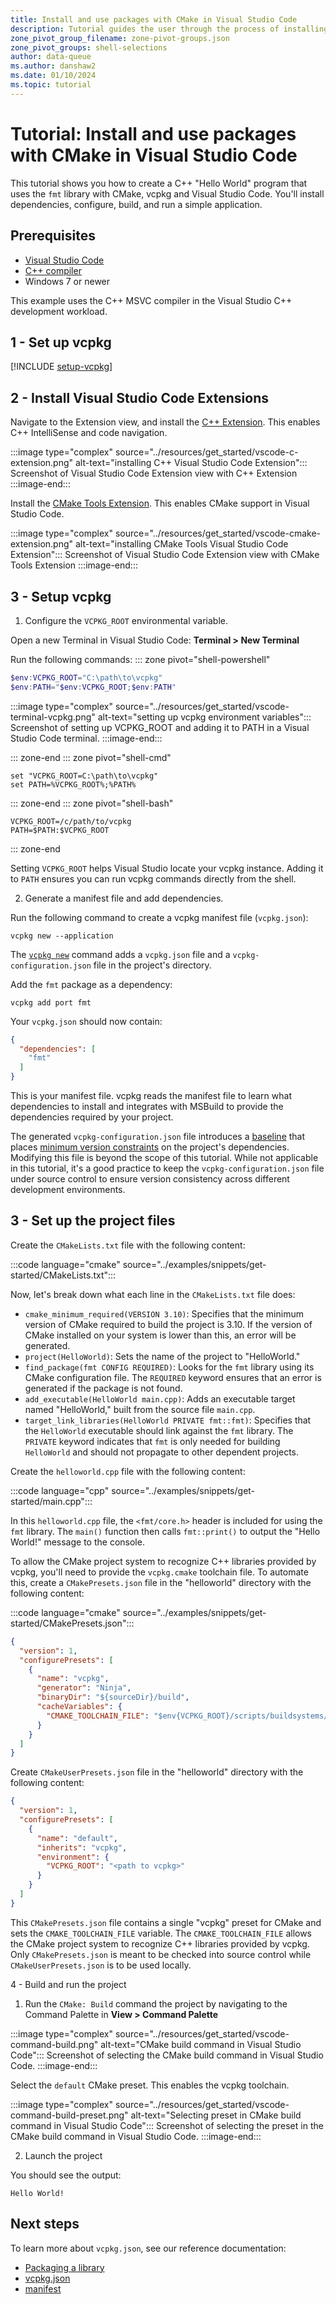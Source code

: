 ```yaml
---
title: Install and use packages with CMake in Visual Studio Code
description: Tutorial guides the user through the process of installing and using packages with CMake and Visual Studio Code.
zone_pivot_group_filename: zone-pivot-groups.json
zone_pivot_groups: shell-selections
author: data-queue
ms.author: danshaw2
ms.date: 01/10/2024
ms.topic: tutorial
---
```


# Tutorial: Install and use packages with CMake in Visual Studio Code

This tutorial shows you how to create a C++ "Hello World" program that uses the
`fmt` library with CMake, vcpkg and Visual Studio Code. You'll install
dependencies, configure, build, and run a simple application.

## Prerequisites

- [Visual Studio Code](https://code.visualstudio.com)
- [C++ compiler](https://code.visualstudio.com/docs/languages/cpp#_install-a-compiler)
- Windows 7 or newer

This example uses the C++ MSVC compiler in the Visual Studio C++ development workload.

## 1 - Set up vcpkg

[!INCLUDE [setup-vcpkg](includes/setup-vcpkg.md)]

## 2 - Install Visual Studio Code Extensions

Navigate to the Extension view, and install the [C++
Extension](https://marketplace.visualstudio.com/items?itemName=ms-vscode.cpptools).
This enables C++ IntelliSense and code navigation.

:::image type="complex" source="../resources/get_started/vscode-c-extension.png" alt-text="installing C++ Visual Studio Code Extension":::
  Screenshot of Visual Studio Code Extension view with C++ Extension
:::image-end:::

Install the [CMake Tools
Extension](https://marketplace.visualstudio.com/items?itemName=ms-vscode.cmake-tools).
This enables CMake support in Visual Studio Code.

:::image type="complex" source="../resources/get_started/vscode-cmake-extension.png" alt-text="installing CMake Tools Visual Studio Code Extension":::
  Screenshot of Visual Studio Code Extension view with CMake Tools Extension
:::image-end:::

## 3 - Setup vcpkg

1. Configure the `VCPKG_ROOT` environmental variable.

Open a new Terminal in Visual Studio Code: **Terminal > New Terminal**

Run the following commands:
::: zone pivot="shell-powershell"

```PowerShell
$env:VCPKG_ROOT="C:\path\to\vcpkg"
$env:PATH="$env:VCPKG_ROOT;$env:PATH"
```

:::image type="complex" source="../resources/get_started/vscode-terminal-vcpkg.png" alt-text="setting up vcpkg environment variables":::
  Screenshot of setting up VCPKG_ROOT and adding it to PATH in a Visual Studio Code terminal.
:::image-end:::

::: zone-end
::: zone pivot="shell-cmd"

```console
set "VCPKG_ROOT=C:\path\to\vcpkg"
set PATH=%VCPKG_ROOT%;%PATH%
```

::: zone-end
::: zone pivot="shell-bash"

```console
VCPKG_ROOT=/c/path/to/vcpkg
PATH=$PATH:$VCPKG_ROOT
```

::: zone-end

Setting `VCPKG_ROOT` helps Visual Studio locate your vcpkg instance.
Adding it to `PATH` ensures you can run vcpkg commands directly from the shell.

2. Generate a manifest file and add dependencies.

Run the following command to create a vcpkg manifest file (`vcpkg.json`):

```console
vcpkg new --application
```

The [`vcpkg new`](../commands/new.md) command adds a `vcpkg.json` file and a
`vcpkg-configuration.json` file in the project's directory.

Add the `fmt` package as a dependency:

```console
vcpkg add port fmt
```

Your `vcpkg.json` should now contain:

```json
{
  "dependencies": [
    "fmt"
  ]
}
```

This is your manifest file. vcpkg reads the manifest file to learn what
dependencies to install and integrates with MSBuild to provide the dependencies
required by your project.

The generated `vcpkg-configuration.json` file introduces a
[baseline](../reference/vcpkg-configuration-json.md#registry-baseline) that
places [minimum version constraints](../users/versioning.md) on the project's
dependencies. Modifying this file is beyond the scope of this tutorial. While
not applicable in this tutorial, it's a good practice to keep the
`vcpkg-configuration.json` file under source control to ensure version
consistency across different development environments.

## 3 - Set up the project files

Create the `CMakeLists.txt` file with the following content:

:::code language="cmake" source="../examples/snippets/get-started/CMakeLists.txt":::

Now, let's break down what each line in the `CMakeLists.txt` file does:

- `cmake_minimum_required(VERSION 3.10)`: Specifies that the minimum version of
  CMake required to build the project is 3.10. If the version of CMake installed
  on your system is lower than this, an error will be generated.
- `project(HelloWorld)`: Sets the name of the project to "HelloWorld."
- `find_package(fmt CONFIG REQUIRED)`: Looks for the `fmt` library using its
  CMake configuration file. The `REQUIRED` keyword ensures that an error is
  generated if the package is not found.
- `add_executable(HelloWorld main.cpp)`: Adds an executable target named
  "HelloWorld," built from the source file `main.cpp`.
- `target_link_libraries(HelloWorld PRIVATE fmt::fmt)`: Specifies that the
  `HelloWorld` executable should link against the `fmt` library. The `PRIVATE`
  keyword indicates that `fmt` is only needed for building `HelloWorld` and
  should not propagate to other dependent projects.

Create the `helloworld.cpp` file with the following content:

:::code language="cpp" source="../examples/snippets/get-started/main.cpp":::

In this `helloworld.cpp` file, the `<fmt/core.h>` header is included for using
the `fmt` library. The `main()` function then calls `fmt::print()` to output the
"Hello World!" message to the console.

To allow the CMake project system to recognize C++ libraries provided by vcpkg,
you'll need to provide the `vcpkg.cmake` toolchain file. To automate this,
create a `CMakePresets.json` file in the "helloworld" directory with the
following content:

:::code language="cmake" source="../examples/snippets/get-started/CMakePresets.json":::

```json
{
  "version": 1,
  "configurePresets": [
    {
      "name": "vcpkg",
      "generator": "Ninja",
      "binaryDir": "${sourceDir}/build",
      "cacheVariables": {
        "CMAKE_TOOLCHAIN_FILE": "$env{VCPKG_ROOT}/scripts/buildsystems/vcpkg.cmake"
      }
    }
  ]
}
```

Create `CMakeUserPresets.json` file in the "helloworld" directory with the
following content:

```json
{
  "version": 1,
  "configurePresets": [
    {
      "name": "default",
      "inherits": "vcpkg",
      "environment": {
        "VCPKG_ROOT": "<path to vcpkg>"
      }
    }
  ]
}
```

This `CMakePresets.json` file contains a single "vcpkg" preset for CMake and
sets the `CMAKE_TOOLCHAIN_FILE` variable. The `CMAKE_TOOLCHAIN_FILE` allows the
CMake project system to recognize C++ libraries provided by vcpkg. Only
`CMakePresets.json` is meant to be checked into source control while
`CMakeUserPresets.json` is to be used locally.

4 - Build and run the project

1. Run the `CMake: Build` command the project by navigating to the Command Palette in **View > Command Palette**

:::image type="complex" source="../resources/get_started/vscode-command-build.png" alt-text="CMake build command in Visual Studio Code":::
  Screenshot of selecting the CMake build command in Visual Studio Code.
:::image-end:::

Select the `default` CMake preset. This enables the vcpkg toolchain.

:::image type="complex" source="../resources/get_started/vscode-command-build-preset.png" alt-text="Selecting preset in CMake build command in Visual Studio Code":::
  Screenshot of selecting the preset in the CMake build command in Visual Studio Code.
:::image-end:::

2. Launch the project

You should see the output:

```Console
Hello World!
```

## Next steps

To learn more about `vcpkg.json`, see our reference documentation:

- [Packaging a library](get-started-packaging.md)
- [vcpkg.json](..\reference\vcpkg-json.md)
- [manifest](..\concepts\manifest-mode.md)
